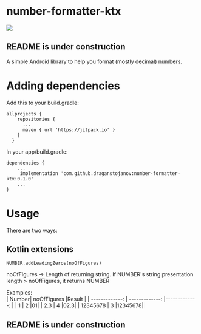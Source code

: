 # number-formatter-ktx

[![](https://jitpack.io/v/draganstojanov/number-formatter-ktx.svg)](https://jitpack.io/#draganstojanov/number-formatter-ktx)


## README is under construction

  


A simple Android library to help you format (mostly decimal) numbers.


# Adding dependencies
Add this to your build.gradle:

    allprojects {
        repositories {
          ...
          maven { url 'https://jitpack.io' }
        }
      }


In your app/build.gradle:

	dependencies {
	    ...
	     implementation 'com.github.draganstojanov:number-formatter-ktx:0.1.0'
	    ...
	}


# Usage

There are two ways:

## Kotlin extensions

	NUMBER.addLeadingZeros(noOfFigures)
noOfFigures -> Length of returning string. If NUMBER's string presentation length > noOfFigures, it returns NUMBER

Examples:	
| Number| noOfFigures |Result |
| -------------: | -------------: |-------------: |
| 1 | 2 |01|
| 2.3 | 4 |02.3|
| 12345678 | 3 |12345678|


## README is under construction

	
